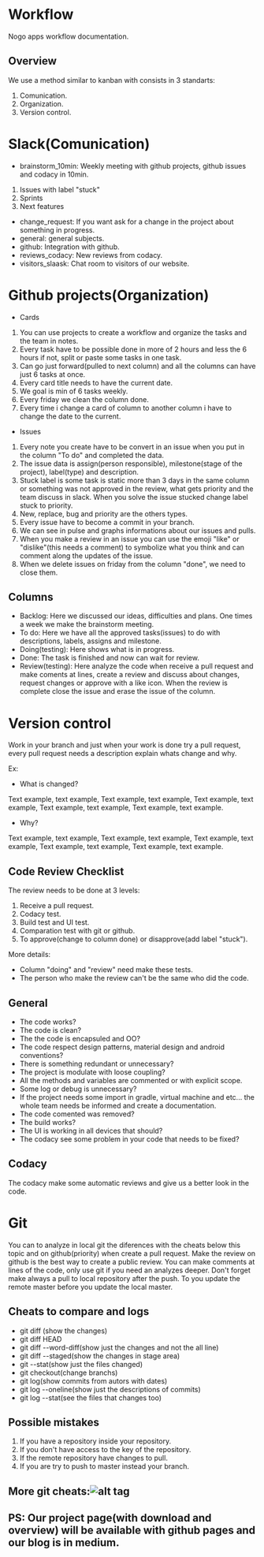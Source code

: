 # Workflow

Nogo apps workflow documentation.

## Overview

We use a method similar to kanban with consists in 3 standarts:

1. Comunication.
2. Organization.
3. Version control.

# Slack(Comunication)

- brainstorm_10min: Weekly meeting with github projects, github issues and codacy in 10min.
 1. Issues with label "stuck"
 2. Sprints
 3. Next features
- change_request: If you want ask for  a change in the project about something in progress.
- general: general subjects.
- github: Integration with github.
- reviews_codacy: New reviews from codacy.
- visitors_slaask: Chat room to visitors of our website.

# Github projects(Organization)

- Cards
 1. You can use projects to create a workflow and organize the tasks and the team in notes.
 2. Every task have to be possible done in more of 2 hours and less the 6 hours if not, split or paste some tasks in one task.
 3. Can go just forward(pulled to next column) and all the columns can have just 6 tasks at once.
 4. Every card title needs to have the current date.
 5. We goal is min of 6 tasks weekly.
 6. Every friday we clean the column done.
 7. Every time i change a card of column to another column i have to change the date to the current.
- Issues
 1. Every note you create have to be convert in an issue when you put in the column "To do" and completed the data.
 2. The issue data is assign(person responsible), milestone(stage of the project), label(type) and description.
 3. Stuck label is some task is static more than 3 days in the same column or something was not approved in the review, what gets priority and the team discuss in slack. When you solve the issue stucked change label stuck to priority.
 4. New, replace, bug and priority are the others types.
 5. Every issue have to become a commit in your branch.
 6. We can see in pulse and graphs informations about our issues and pulls.
 7. When you make a review in an issue you can use the emoji "like" or "dislike"(this needs a comment) to symbolize what you think and can comment along the updates of the issue.
 8. When we delete issues on friday from the column "done", we need to close them.

## Columns

- Backlog: Here we discussed our ideas, difficulties and plans. One times a week we make the brainstorm meeting.
- To do: Here we have all the approved tasks(issues) to do with descriptions, labels, assigns and milestone.
- Doing(testing): Here shows what is in progress.
- Done: The task is finished and now can wait for review.
- Review(testing): Here analyze the code when receive a pull request and make coments at lines, create a review and discuss about changes, request changes or approve with a like icon. When the review is complete close the issue and erase the issue of the column.


# Version control

Work in your branch and just when your work is done try a pull request, every pull request needs a description explain whats change and why.

Ex: 

- What is changed?

Text example, text example, Text example, text example, Text example, text example, Text example, text example, Text example, text example.

- Why?

Text example, text example, Text example, text example, Text example, text example, Text example, text example, Text example, text example.

## Code Review Checklist

The review needs to be done at 3 levels:

1. Receive a pull request.
2. Codacy test.
3. Build test and UI test.
4. Comparation test with git or github.
5. To approve(change to column done) or disapprove(add label "stuck").

More details:

- Column "doing" and "review" need make these tests.
- The person who make the review can't be the same who did the code.

## General

- The code works?
- The code is clean?
- The the code is encapsuled and OO?
- The code respect design patterns, material design and android conventions?
- There is something redundant or unnecessary?
- The project is modulate with loose coupling?
- All the methods and variables are commented or with explicit scope.
- Some log or debug is unnecessary?
- If the project needs some import in gradle, virtual machine and etc... the whole team needs be informed and create a documentation.
- The code comented was removed?
- The build works?
- The UI is working in all devices that should?
- The codacy see some problem in your code that needs to be fixed?

## Codacy

The codacy make some automatic reviews and give us a better look in the code.

# Git

You can to analyze in local git the diferences with the cheats below this topic and on github(priority) when create a pull request.
Make the review on github is the best way to create a public review. You can make comments at lines of the code, only use git if you need an analyzes deeper.
Don't forget make always a pull to local repository after the push. To you update the remote master before you update the local master.

## Cheats to compare and logs

- git diff (show the changes)
- git diff HEAD
- git diff --word-diff(show just the changes and not the all line)
- git diff --staged(show the changes in stage area)
- git --stat(show just the files changed)
- git checkout(change branchs)
- git log(show commits from autors with dates)
- git log --oneline(show just the descriptions of commits)
- git log --stat(see the files that changes too)

## Possible mistakes

1. If you have a repository inside your repository.
2. If you don't have access to the key of the repository.
3. If the remote repository have changes to pull.
4. If you are try to push to master instead your branch.

## More git cheats:![alt tag](http://i.imgur.com/Ia1S7R8.png)

## PS: Our project page(with download and overview) will be available with github pages and our blog is in medium.


